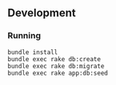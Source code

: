 
## Development

### Running

```
bundle install
bundle exec rake db:create
bundle exec rake db:migrate
bundle exec rake app:db:seed
```
